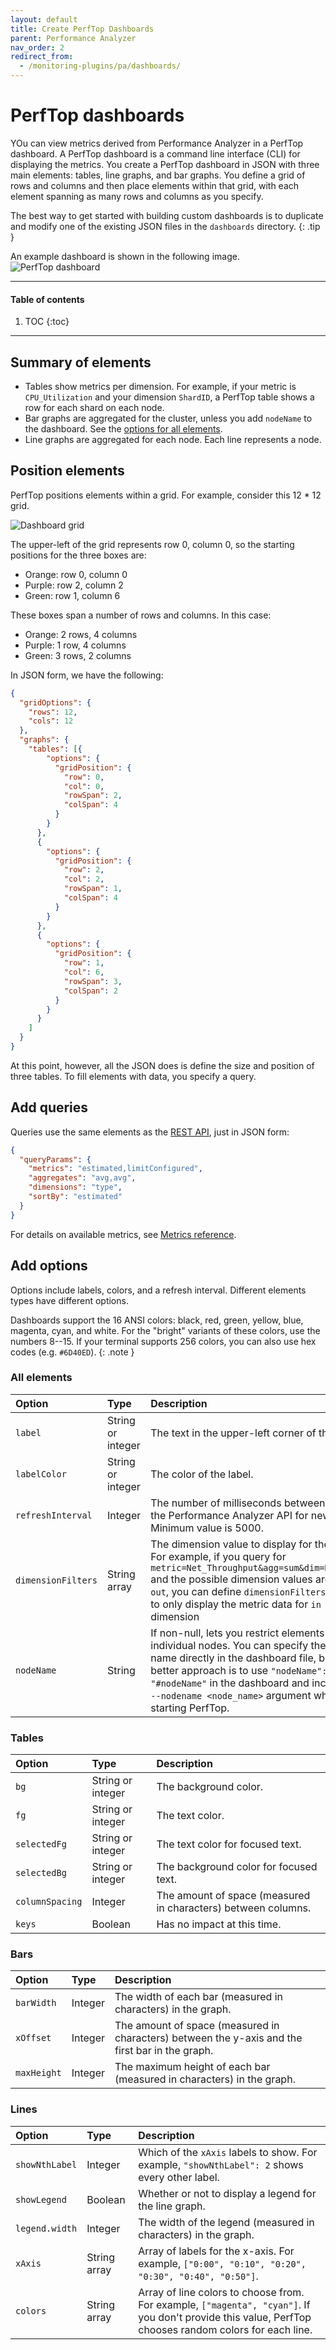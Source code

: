 ```yaml
---
layout: default
title: Create PerfTop Dashboards
parent: Performance Analyzer
nav_order: 2
redirect_from:
  - /monitoring-plugins/pa/dashboards/
---
```


# PerfTop dashboards

YOu can view metrics derived from Performance Analyzer in a PerfTop dashboard. A PerfTop dashboard is a command line interface (CLI) for displaying the metrics. You create a PerfTop dashboard in JSON with three main elements: tables, line graphs, and bar graphs. You define a grid of rows and columns and then place elements within that grid, with each element spanning as many rows and columns as you specify.

The best way to get started with building custom dashboards is to duplicate and modify one of the existing JSON files in the `dashboards` directory.
{: .tip }

An example dashboard is shown in the following image.
![PerfTop dashboard]({{site.url}}{{site.baseurl}}/images/perftop.jpg)

---

#### Table of contents
1. TOC
{:toc}

---


## Summary of elements

- Tables show metrics per dimension. For example, if your metric is `CPU_Utilization` and your dimension `ShardID`, a PerfTop table shows a row for each shard on each node.
- Bar graphs are aggregated for the cluster, unless you add `nodeName` to the dashboard. See the [options for all elements](#all-elements).
- Line graphs are aggregated for each node. Each line represents a node.


## Position elements

PerfTop positions elements within a grid. For example, consider this 12 * 12 grid.

![Dashboard grid]({{site.url}}{{site.baseurl}}/images/perftop-grid.png)

The upper-left of the grid represents row 0, column 0, so the starting positions for the three boxes are:

- Orange: row 0, column 0
- Purple: row 2, column 2
- Green: row 1, column 6

These boxes span a number of rows and columns. In this case:

- Orange: 2 rows, 4 columns
- Purple: 1 row, 4 columns
- Green: 3 rows, 2 columns

In JSON form, we have the following:

```json
{
  "gridOptions": {
    "rows": 12,
    "cols": 12
  },
  "graphs": {
    "tables": [{
        "options": {
          "gridPosition": {
            "row": 0,
            "col": 0,
            "rowSpan": 2,
            "colSpan": 4
          }
        }
      },
      {
        "options": {
          "gridPosition": {
            "row": 2,
            "col": 2,
            "rowSpan": 1,
            "colSpan": 4
          }
        }
      },
      {
        "options": {
          "gridPosition": {
            "row": 1,
            "col": 6,
            "rowSpan": 3,
            "colSpan": 2
          }
        }
      }
    ]
  }
}
```

At this point, however, all the JSON does is define the size and position of three tables.  To fill elements with data, you specify a query.


## Add queries

Queries use the same elements as the [REST API]({{site.url}}{{site.baseurl}}/monitoring-plugins/pa/api/), just in JSON form:

```json
{
  "queryParams": {
    "metrics": "estimated,limitConfigured",
    "aggregates": "avg,avg",
    "dimensions": "type",
    "sortBy": "estimated"
  }
}
```

For details on available metrics, see [Metrics reference]({{site.url}}{{site.baseurl}}/monitoring-plugins/pa/reference/).


## Add options

Options include labels, colors, and a refresh interval. Different elements types have different options.

Dashboards support the 16 ANSI colors: black, red, green, yellow, blue, magenta, cyan, and white. For the "bright" variants of these colors, use the numbers 8--15. If your terminal supports 256 colors, you can also use hex codes (e.g. `#6D40ED`).
{: .note }


### All elements

Option | Type | Description
:--- | :--- | :---
`label` | String or integer | The text in the upper-left corner of the box.
`labelColor` | String or integer | The color of the label.
`refreshInterval` | Integer | The number of milliseconds between calls to the Performance Analyzer API for new data. Minimum value is 5000.
`dimensionFilters` | String array | The dimension value to display for the graph. For example, if you query for `metric=Net_Throughput&agg=sum&dim=Direction` and the possible dimension values are `in` and `out`, you can define `dimensionFilters: ["in"]` to only display the metric data for `in` dimension
`nodeName` | String | If non-null, lets you restrict elements to individual nodes. You can specify the node name directly in the dashboard file, but the better approach is to use `"nodeName": "#nodeName"` in the dashboard and include the `--nodename <node_name>` argument when starting PerfTop.


### Tables

Option | Type | Description
:--- | :--- | :---
`bg` | String or integer | The background color.
`fg` | String or integer | The text color.
`selectedFg` | String or integer | The text color for focused text.
`selectedBg` | String or integer | The background color for focused text.
`columnSpacing` | Integer | The amount of space (measured in characters) between columns.
`keys` | Boolean | Has no impact at this time.


### Bars

Option | Type | Description
:--- | :--- | :---
`barWidth` | Integer | The width of each bar (measured in characters) in the graph.
`xOffset` | Integer | The amount of space (measured in characters) between the y-axis and the first bar in the graph.
`maxHeight` | Integer | The maximum height of each bar (measured in characters) in the graph.


### Lines

Option | Type | Description
:--- | :--- | :---
`showNthLabel` | Integer | Which of the `xAxis` labels to show. For example, `"showNthLabel": 2` shows every other label.
`showLegend` | Boolean | Whether or not to display a legend for the line graph.
`legend.width` | Integer | The width of the legend (measured in characters) in the graph.
`xAxis` | String array | Array of labels for the x-axis. For example, `["0:00", "0:10", "0:20", "0:30", "0:40", "0:50"]`.
`colors` | String array | Array of line colors to choose from. For example, `["magenta", "cyan"]`. If you don't provide this value, PerfTop chooses random colors for each line.
